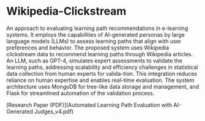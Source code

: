 # Wikipedia-Clickstream
An approach to evaluating learning path recommendations in e-learning systems. It employs the capabilities of AI-generated personas by large language models (LLMs) to assess learning paths that align with user preferences and behavior. The proposed system uses Wikipedia clickstream data to recommend learning paths through Wikipedia articles. An LLM, such as GPT-4, simulates expert assessments to validate the learning paths, addressing scalability and efficiency challenges in statistical data collection from human experts for valida-tion. This integration reduces reliance on human expertise and enables real-time evaluation. The system architecture uses MongoDB for tree-like data storage and management, and Flask for streamlined automation of the validation process.

[Research Paper (PDF)](Automated Learning Path Evaluation with AI-Generated Judges_v4.pdf)

